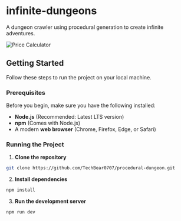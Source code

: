 # infinite-dungeons
 A dungeon crawler using procedural generation to create infinite adventures. 

![Price Calculator](images/player_view.png)

## Getting Started

Follow these steps to run the project on your local machine.

### Prerequisites

Before you begin, make sure you have the following installed:  

- **Node.js** (Recommended: Latest LTS version)  
- **npm** (Comes with Node.js)  
- A modern **web browser** (Chrome, Firefox, Edge, or Safari)

### Running the Project

1. **Clone the repository**  
  ```sh
  git clone https://github.com/TechBear0707/procedural-dungeon.git
  ```

2. **Install dependencies**
  ```sh
  npm install
  ```

3. **Run the development server**
 ```sh
 npm run dev
 ```
